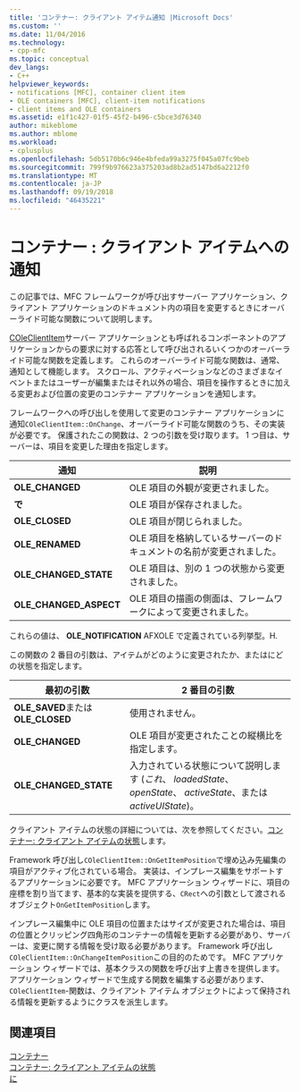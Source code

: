 ```yaml
---
title: 'コンテナー: クライアント アイテム通知 |Microsoft Docs'
ms.custom: ''
ms.date: 11/04/2016
ms.technology:
- cpp-mfc
ms.topic: conceptual
dev_langs:
- C++
helpviewer_keywords:
- notifications [MFC], container client item
- OLE containers [MFC], client-item notifications
- client items and OLE containers
ms.assetid: e1f1c427-01f5-45f2-b496-c5bce3d76340
author: mikeblome
ms.author: mblome
ms.workload:
- cplusplus
ms.openlocfilehash: 5db5170b6c946e4bfeda99a3275f045a07fc9beb
ms.sourcegitcommit: 799f9b976623a375203ad8b2ad5147bd6a2212f0
ms.translationtype: MT
ms.contentlocale: ja-JP
ms.lasthandoff: 09/19/2018
ms.locfileid: "46435221"
---
```

# <a name="containers-client-item-notifications"></a>コンテナー : クライアント アイテムへの通知

この記事では、MFC フレームワークが呼び出すサーバー アプリケーション、クライアント アプリケーションのドキュメント内の項目を変更するときにオーバーライド可能な関数について説明します。

[COleClientItem](../mfc/reference/coleclientitem-class.md)サーバー アプリケーションとも呼ばれるコンポーネントのアプリケーションからの要求に対する応答として呼び出されるいくつかのオーバーライド可能な関数を定義します。 これらのオーバーライド可能な関数は、通常、通知として機能します。 スクロール、アクティベーションなどのさまざまなイベントまたはユーザーが編集またはそれ以外の場合、項目を操作するときに加える変更および位置の変更のコンテナー アプリケーションを通知します。

フレームワークへの呼び出しを使用して変更のコンテナー アプリケーションに通知`COleClientItem::OnChange`、オーバーライド可能な関数のうち、その実装が必要です。 保護されたこの関数は、2 つの引数を受け取ります。 1 つ目は、サーバーは、項目を変更した理由を指定します。

|通知|説明|
|------------------|-------------|
|**OLE_CHANGED**|OLE 項目の外観が変更されました。|
|**で**|OLE 項目が保存されました。|
|**OLE_CLOSED**|OLE 項目が閉じられました。|
|**OLE_RENAMED**|OLE 項目を格納しているサーバーのドキュメントの名前が変更されました。|
|**OLE_CHANGED_STATE**|OLE 項目は、別の 1 つの状態から変更されました。|
|**OLE_CHANGED_ASPECT**|OLE 項目の描画の側面は、フレームワークによって変更されました。|

これらの値は、 **OLE_NOTIFICATION** AFXOLE で定義されている列挙型。H.

この関数の 2 番目の引数は、アイテムがどのように変更されたか、またはにどの状態を指定します。

|最初の引数|2 番目の引数|
|----------------------------|---------------------|
|**OLE_SAVED**または**OLE_CLOSED**|使用されません。|
|**OLE_CHANGED**|OLE 項目が変更されたことの縦横比を指定します。|
|**OLE_CHANGED_STATE**|入力されている状態について説明します (*これ*、 *loadedState*、 *openState*、 *activeState*、または*activeUIState*)。|

クライアント アイテムの状態の詳細については、次を参照してください。[コンテナー: クライアント アイテムの状態](../mfc/containers-client-item-states.md)します。

Framework 呼び出し`COleClientItem::OnGetItemPosition`で埋め込み先編集の項目がアクティブ化されている場合。 実装は、インプレース編集をサポートするアプリケーションに必要です。 MFC アプリケーション ウィザードに、項目の座標を割り当てます、基本的な実装を提供する、`CRect`への引数として渡されるオブジェクト`OnGetItemPosition`します。

インプレース編集中に OLE 項目の位置またはサイズが変更された場合は、項目の位置とクリッピング四角形のコンテナーの情報を更新する必要があり、サーバーは、変更に関する情報を受け取る必要があります。 Framework 呼び出し`COleClientItem::OnChangeItemPosition`この目的のためです。 MFC アプリケーション ウィザードでは、基本クラスの関数を呼び出す上書きを提供します。 アプリケーション ウィザードで生成する関数を編集する必要があります、 `COleClientItem`-関数は、クライアント アイテム オブジェクトによって保持される情報を更新するようにクラスを派生します。

## <a name="see-also"></a>関連項目

[コンテナー](../mfc/containers.md)<br/>
[コンテナー: クライアント アイテムの状態](../mfc/containers-client-item-states.md)<br/>
[に](../mfc/reference/coleclientitem-class.md#onchangeitemposition)

